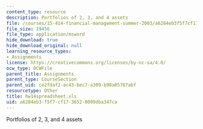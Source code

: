 ```yaml
---
content_type: resource
description: Portfolios of 2, 3, and 4 assets
file: /courses/15-414-financial-management-summer-2003/a6284eb3f5f7cf1736520099dba347ca_hw14spreadsheet.xls
file_size: 19456
file_type: application/msword
hide_download: true
hide_download_original: null
learning_resource_types:
- Assignments
license: https://creativecommons.org/licenses/by-nc-sa/4.0/
ocw_type: OCWFile
parent_title: Assignments
parent_type: CourseSection
parent_uid: ce2fdaf2-ac43-bec7-a309-b98a05787abf
resourcetype: Other
title: hw14spreadsheet.xls
uid: a6284eb3-f5f7-cf17-3652-0099dba347ca
---
```

Portfolios of 2, 3, and 4 assets
